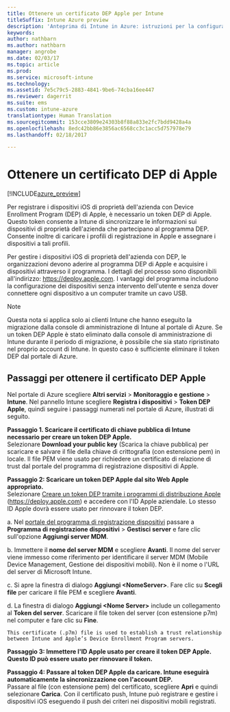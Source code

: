 ```yaml
---
title: Ottenere un certificato DEP Apple per Intune
titleSuffix: Intune Azure preview
description: 'Anteprima di Intune in Azure: istruzioni per la configurazione e il caricamento di un certificato push MDM, un prerequisito per la gestione dei dispositivi Apple in Intune. '
keywords: 
author: nathbarn
ms.author: nathbarn
manager: angrobe
ms.date: 02/03/17
ms.topic: article
ms.prod: 
ms.service: microsoft-intune
ms.technology: 
ms.assetid: 7e5c79c5-2883-4841-9be6-74cba16ee447
ms.reviewer: dagerrit
ms.suite: ems
ms.custom: intune-azure
translationtype: Human Translation
ms.sourcegitcommit: 153cce3809e24303b8f88a833e2fc7bdd9428a4a
ms.openlocfilehash: 8edc42bb86e3856ac6568cc3c1acc5d757978e79
ms.lasthandoff: 02/18/2017

---
```


# <a name="get-an-apple-dep-certificate"></a>Ottenere un certificato DEP di Apple

[!INCLUDE[azure_preview](../includes/azure_preview.md)]

Per registrare i dispositivi iOS di proprietà dell'azienda con Device Enrollment Program (DEP) di Apple, è necessario un token DEP di Apple. Questo token consente a Intune di sincronizzare le informazioni sui dispositivi di proprietà dell'azienda che partecipano al programma DEP. Consente inoltre di caricare i profili di registrazione in Apple e assegnare i dispositivi a tali profili.

Per gestire i dispositivi iOS di proprietà dell'azienda con DEP, le organizzazioni devono aderire al programma DEP di Apple e acquisire i dispositivi attraverso il programma. I dettagli del processo sono disponibili all'indirizzo: https://deploy.apple.com. I vantaggi del programma includono la configurazione dei dispositivi senza intervento dell'utente e senza dover connettere ogni dispositivo a un computer tramite un cavo USB.

> [!NOTE]
> Questa nota si applica solo ai clienti Intune che hanno eseguito la migrazione dalla console di amministrazione di Intune al portale di Azure. Se un token DEP Apple è stato eliminato dalla console di amministrazione di Intune durante il periodo di migrazione, è possibile che sia stato ripristinato nel proprio account di Intune. In questo caso è sufficiente eliminare il token DEP dal portale di Azure.

## <a name="steps-to-get-the-apple-dep-certificate"></a>Passaggi per ottenere il certificato DEP Apple
Nel portale di Azure scegliere **Altri servizi** > **Monitoraggio e gestione** > **Intune**. Nel pannello Intune scegliere **Registra i dispositivi** > **Token DEP Apple**, quindi seguire i passaggi numerati nel portale di Azure, illustrati di seguito.

**Passaggio 1. Scaricare il certificato di chiave pubblica di Intune necessario per creare un token DEP Apple.**<br>
Selezionare **Download your public key** (Scarica la chiave pubblica) per scaricare e salvare il file della chiave di crittografia (con estensione pem) in locale. Il file PEM viene usato per richiedere un certificato di relazione di trust dal portale del programma di registrazione dispositivi di Apple.

**Passaggio 2: Scaricare un token DEP Apple dal sito Web Apple appropriato.**<br>
Selezionare [Creare un token DEP tramite i programmi di distribuzione Apple](https://deploy.apple.com) (https://deploy.apple.com) e accedere con l'ID Apple aziendale. Lo stesso ID Apple dovrà essere usato per rinnovare il token DEP.

   a.  Nel [portale del programma di registrazione dispositivi](https://deploy.apple.com) passare a **Programma di registrazione dispositivi** &gt; **Gestisci server** e fare clic sull'opzione **Aggiungi server MDM**.

   b.  Immettere il **nome del server MDM** e scegliere **Avanti**. Il nome del server viene immesso come riferimento per identificare il server MDM (Mobile Device Management, Gestione dei dispositivi mobili). Non è il nome o l'URL del server di Microsoft Intune.

   c.  Si apre la finestra di dialogo **Aggiungi &lt;NomeServer&gt;**. Fare clic su **Scegli file** per caricare il file PEM e scegliere **Avanti**.

   d.  La finestra di dialogo **Aggiungi &lt;Nome Server&gt;** include un collegamento al **Token del server**. Scaricare il file token del server (con estensione p7m) nel computer e fare clic su **Fine**.

    This certificate (.p7m) file is used to establish a trust relationship between Intune and Apple’s Device Enrollment Program servers.

**Passaggio 3: Immettere l'ID Apple usato per creare il token DEP Apple. Questo ID può essere usato per rinnovare il token.**

**Passaggio 4: Passare al token DEP Apple da caricare. Intune eseguirà automaticamente la sincronizzazione con l'account DEP.**<br>
Passare al file (con estensione pem) del certificato, scegliere **Apri** e quindi selezionare **Carica**. Con il certificato push, Intune può registrare e gestire i dispositivi iOS eseguendo il push dei criteri nei dispositivi mobili registrati.

